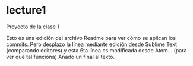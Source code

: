# lecture1
Proyecto de la clase 1

Esto es una edición del archivo Readme
para ver cómo se aplican los commits.
Pero desplazo la línea mediante edición desde Sublime Text (comparando editores)
y esta 6ta línea es modificada desde Atom... (para ver qué tal funciona)
Añado un final al texto.

